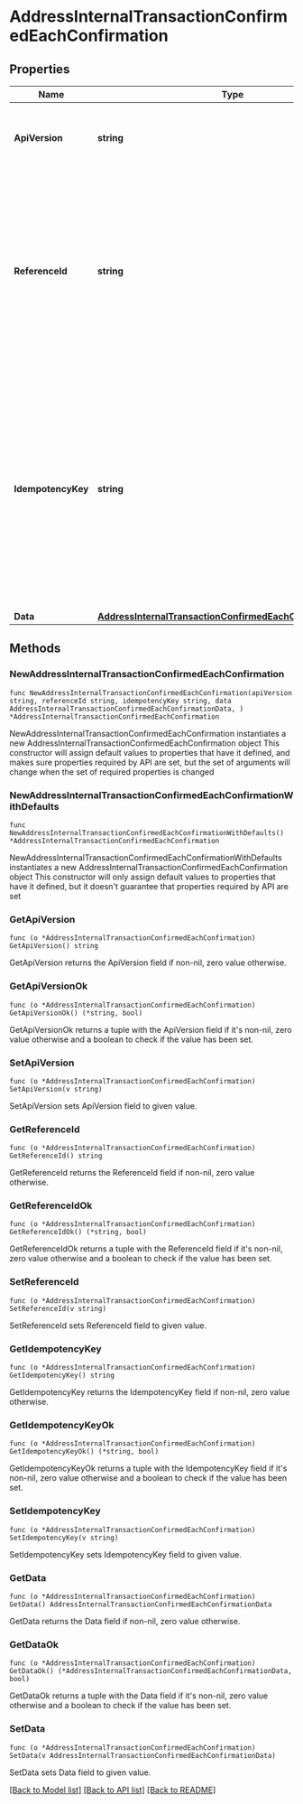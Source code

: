 # AddressInternalTransactionConfirmedEachConfirmation

## Properties

Name | Type | Description | Notes
------------ | ------------- | ------------- | -------------
**ApiVersion** | **string** | Specifies the version of the API that incorporates this endpoint. | 
**ReferenceId** | **string** | Represents a unique identifier that serves as reference to the specific request which prompts a callback, e.g. Blockchain Events Subscription, Blockchain Automation, etc. | 
**IdempotencyKey** | **string** | Specifies a unique ID generated by the system and attached to each callback. It is used by the server to recognize consecutive requests with the same data with the purpose not to perform the same operation twice. | 
**Data** | [**AddressInternalTransactionConfirmedEachConfirmationData**](AddressInternalTransactionConfirmedEachConfirmationData.md) |  | 

## Methods

### NewAddressInternalTransactionConfirmedEachConfirmation

`func NewAddressInternalTransactionConfirmedEachConfirmation(apiVersion string, referenceId string, idempotencyKey string, data AddressInternalTransactionConfirmedEachConfirmationData, ) *AddressInternalTransactionConfirmedEachConfirmation`

NewAddressInternalTransactionConfirmedEachConfirmation instantiates a new AddressInternalTransactionConfirmedEachConfirmation object
This constructor will assign default values to properties that have it defined,
and makes sure properties required by API are set, but the set of arguments
will change when the set of required properties is changed

### NewAddressInternalTransactionConfirmedEachConfirmationWithDefaults

`func NewAddressInternalTransactionConfirmedEachConfirmationWithDefaults() *AddressInternalTransactionConfirmedEachConfirmation`

NewAddressInternalTransactionConfirmedEachConfirmationWithDefaults instantiates a new AddressInternalTransactionConfirmedEachConfirmation object
This constructor will only assign default values to properties that have it defined,
but it doesn't guarantee that properties required by API are set

### GetApiVersion

`func (o *AddressInternalTransactionConfirmedEachConfirmation) GetApiVersion() string`

GetApiVersion returns the ApiVersion field if non-nil, zero value otherwise.

### GetApiVersionOk

`func (o *AddressInternalTransactionConfirmedEachConfirmation) GetApiVersionOk() (*string, bool)`

GetApiVersionOk returns a tuple with the ApiVersion field if it's non-nil, zero value otherwise
and a boolean to check if the value has been set.

### SetApiVersion

`func (o *AddressInternalTransactionConfirmedEachConfirmation) SetApiVersion(v string)`

SetApiVersion sets ApiVersion field to given value.


### GetReferenceId

`func (o *AddressInternalTransactionConfirmedEachConfirmation) GetReferenceId() string`

GetReferenceId returns the ReferenceId field if non-nil, zero value otherwise.

### GetReferenceIdOk

`func (o *AddressInternalTransactionConfirmedEachConfirmation) GetReferenceIdOk() (*string, bool)`

GetReferenceIdOk returns a tuple with the ReferenceId field if it's non-nil, zero value otherwise
and a boolean to check if the value has been set.

### SetReferenceId

`func (o *AddressInternalTransactionConfirmedEachConfirmation) SetReferenceId(v string)`

SetReferenceId sets ReferenceId field to given value.


### GetIdempotencyKey

`func (o *AddressInternalTransactionConfirmedEachConfirmation) GetIdempotencyKey() string`

GetIdempotencyKey returns the IdempotencyKey field if non-nil, zero value otherwise.

### GetIdempotencyKeyOk

`func (o *AddressInternalTransactionConfirmedEachConfirmation) GetIdempotencyKeyOk() (*string, bool)`

GetIdempotencyKeyOk returns a tuple with the IdempotencyKey field if it's non-nil, zero value otherwise
and a boolean to check if the value has been set.

### SetIdempotencyKey

`func (o *AddressInternalTransactionConfirmedEachConfirmation) SetIdempotencyKey(v string)`

SetIdempotencyKey sets IdempotencyKey field to given value.


### GetData

`func (o *AddressInternalTransactionConfirmedEachConfirmation) GetData() AddressInternalTransactionConfirmedEachConfirmationData`

GetData returns the Data field if non-nil, zero value otherwise.

### GetDataOk

`func (o *AddressInternalTransactionConfirmedEachConfirmation) GetDataOk() (*AddressInternalTransactionConfirmedEachConfirmationData, bool)`

GetDataOk returns a tuple with the Data field if it's non-nil, zero value otherwise
and a boolean to check if the value has been set.

### SetData

`func (o *AddressInternalTransactionConfirmedEachConfirmation) SetData(v AddressInternalTransactionConfirmedEachConfirmationData)`

SetData sets Data field to given value.



[[Back to Model list]](../README.md#documentation-for-models) [[Back to API list]](../README.md#documentation-for-api-endpoints) [[Back to README]](../README.md)


